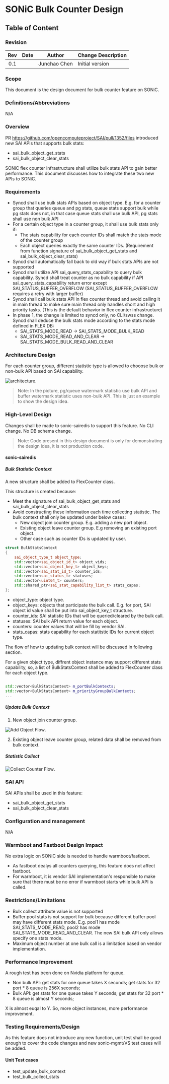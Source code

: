 # SONiC Bulk Counter Design #

## Table of Content

### Revision

 | Rev |     Date    |       Author       | Change Description                |
 |:---:|:-----------:|:------------------:|-----------------------------------|
 | 0.1 |             |      Junchao Chen  | Initial version                   |

### Scope

This document is the design document for bulk counter feature on SONiC.

### Definitions/Abbreviations

N/A

### Overview

PR https://github.com/opencomputeproject/SAI/pull/1352/files introduced new SAI APIs that supports bulk stats:

- sai_bulk_object_get_stats
- sai_bulk_object_clear_stats

SONiC flex counter infrastructure shall utilize bulk stats API to gain better performance. This document discusses how to integrate these two new APIs to SONiC. 

### Requirements

- Syncd shall use bulk stats APIs based on object type. E.g. for a counter group that queries queue and pg stats, queue stats support bulk while pg stats does not, in that case queue stats shall use bulk API, pg stats shall use non bulk API
- For a certain object type in a counter group, it shall use bulk stats only if:
  - The stats capability for each counter IDs shall match the stats mode of the counter group
  - Each object queries exactly the same counter IDs. (Requirement from function signature of sai_bulk_object_get_stats and sai_bulk_object_clear_stats)
- Syncd shall automatically fall back to old way if bulk stats APIs are not supported
- Syncd shall utilize API sai_query_stats_capability to query bulk capability. Syncd shall treat counter as no bulk capability if API sai_query_stats_capability return error except SAI_STATUS_BUFFER_OVERFLOW (SAI_STATUS_BUFFER_OVERFLOW requires a retry with larger buffer)
- Syncd shall call bulk stats API in flex counter thread and avoid calling it in main thread to make sure main thread only handles short and high priority tasks. (This is the default behavior in flex counter infrastructure)
- In phase 1, the change is limited to syncd only, no CLI/swss change. Syncd shall deduce the bulk stats mode according to the stats mode defined in FLEX DB:
  - SAI_STATS_MODE_READ -> SAI_STATS_MODE_BULK_READ
  - SAI_STATS_MODE_READ_AND_CLEAR -> SAI_STATS_MODE_BULK_READ_AND_CLEAR

### Architecture Design

For each counter group, different statistic type is allowed to chooose bulk or non-bulk API based on SAI capability.

![architecture](/doc/bulk_counter/bulk_counter.svg).

> Note: In the picture, pg/queue watermark statistic use bulk API and buffer watermark statistic uses non-bulk API. This is just an example to show the design idea. 

### High-Level Design

Changes shall be made to sonic-sairedis to support this feature. No CLI change. No DB schema change.

> Note: Code present in this design document is only for demonstrating the design idea, it is not production code.

#### sonic-sairedis

##### Bulk Statistic Context

A new structure shall be added to FlexCounter class. 

This structure is created because:

- Meet the signature of sai_bulk_object_get_stats and sai_bulk_object_clear_stats
- Avoid constructing these information each time collecting statistic. The bulk context shall only be updated under below cases:
  - New object join counter group. E.g. adding a new port object.
  - Existing object leave counter group. E.g removing an existing port object.
  - Other case such as counter IDs is updated by user.

```cpp
struct BulkStatsContext
{
    sai_object_type_t object_type;
    std::vector<sai_object_id_t> object_vids;
    std::vector<sai_object_key_t> object_keys; 
    std::vector<sai_stat_id_t> counter_ids;
    std::vector<sai_status_t> statuses;
    std::vector<uint64_t> counters;
    std::shared_ptr<sai_stat_capability_list_t> stats_capas;
};
```
- object_type: object type.
- object_keys: objects that participate the bulk call. E.g. for port, SAI object id value shall be put into sai_object_key_t structure.
- counter_ids: SAI statistic IDs that will be queried/cleared by the bulk call.
- statuses: SAI bulk API return value for each object.
- counters: counter values that will be fill by vendor SAI.
- stats_capas: stats capability for each statitstic IDs for current object type.

The flow of how to updating bulk context will be discussed in following section.

For a given object type, diffrent object instance may support different stats capability, so, a list of BulkStatsContext shall be added to FlexCounter class for each object type.

```cpp

std::vector<BulkStatsContext> m_portBulkContexts;
std::vector<BulkStatsContext> m_priorityGroupBulkContexts;
...

```

##### Update Bulk Context

1. New object join counter group.

![Add Object Flow](/doc/bulk_counter/object_join_counter_group.svg).

2. Existing object leave counter group, related data shall be removed from bulk context.

##### Statistic Collect

![Collect Counter Flow](/doc/bulk_counter/counter_collect.svg).

### SAI API

SAI APIs shall be used in this feature:

- sai_bulk_object_get_stats
- sai_bulk_object_clear_stats

### Configuration and management

N/A

### Warmboot and Fastboot Design Impact

No extra logic on SONiC side is needed to handle warmboot/fastboot.

- As fastboot dealys all counters querying, this feature does not affect fastboot. 
- For warmboot, it is vendor SAI implementation's responsible to make sure that there must be no error if warmboot starts while bulk API is called.

### Restrictions/Limitations

- Bulk collect attribute value is not supported
- Buffer pool stats is not support for bulk because different buffer pool may have different stats mode. E.g. pool1 has mode SAI_STATS_MODE_READ, pool2 has mode SAI_STATS_MODE_READ_AND_CLEAR. The new SAI bulk API only allows specify one stats mode.
- Maximum object number at one bulk call is a limitation based on vendor implementation.

### Performance Improvement

A rough test has been done on Nvidia platform for queue. 

- Non bulk API: get stats for one queue takes X seconds; get stats for 32 port * 8 queue is 256X seconds;
- Bulk API: get stats for one queue takes Y seconds; get stats for 32 port * 8 queue is almost Y seconds;

X is almost euqal to Y. So, more object instances, more performance improvement. 

### Testing Requirements/Design

As this feature does not introduce any new function, unit test shall be good enough to cover the code changes and new sonic-mgmt/VS test cases will be added.

#### Unit Test cases

- test_update_bulk_context
- test_bulk_collect_stats
